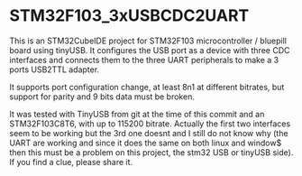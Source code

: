 # STM32F103_3xUSBCDC2UART
This is an STM32CubeIDE project for STM32F103 microcontroller / bluepill board using tinyUSB. It configures the USB port as a device with three CDC interfaces and connects them to the three UART peripherals to make a 3 ports USB2TTL adapter.

It supports port configuration change, at least 8n1 at different bitrates, but support for parity and 9 bits data must be broken.

It was tested with TinyUSB from git at the time of this commit and an STM32F103C8T6, with up to 115200 bitrate. Actually the first two interfaces seem to be working but the 3rd one doesnt and I still do not know why (the UART are working and since it does the same on both linux and window$ then this must be a problem on this project, the stm32 USB or tinyUSB side). If you find a clue, please share it.
